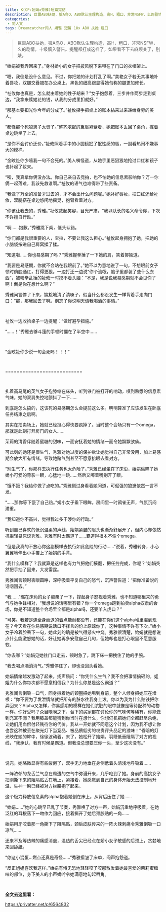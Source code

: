 ```yaml
---
title: K(CP:始娟x秀雅)短篇完结
description: 巨雷ABO扶她，狼A鸟O，ABO默认生理构造，高H，粗口，非常NSFW，么的剧情，十级慎入警告。提醒都打成这样了，如果看不下去麻烦关了，别婊。
categories:
 - 同人文
tags: Dreamcatcher同人 娟雅 短篇 18x ABO 扶她 粗口
---
```


> 巨雷ABO扶她，狼A鸟O，ABO默认生理构造，高H，粗口，非常NSFW，么的剧情，十级慎入警告。提醒都打成这样了，如果看不下去麻烦关了，别婊。

<!-- more -->
<p><span style="font-weight: 400;">&ldquo;始娟被我弄回来了。&rdquo;身材娇小的女子把披风脱下来甩在了门口的衣帽架上。</span></p>
<p><span style="font-weight: 400;">&ldquo;嗯，我倒是没什么意见。不过，你把她的计划打乱了啊。&rdquo;美艳女子若无其事地补着唇妆，双腿交叠翘在办公桌上，黑色的细高跟显得她匀称的腿更加修长。</span></p>
<p><span style="font-weight: 400;">&ldquo;祉攸你也真是，怎么就由着她的性子胡来？&rdquo;女子抱怨着，三步并作两步走到桌边，&ldquo;我拿来赎她花的钱，从我的分成里扣就好。&rdquo;</span></p>
<p><span style="font-weight: 400;">&ldquo;那基本要扣光你今年的分成了。&rdquo;祉攸探手把桌上的账本拈来过来递给身旁的美人。</span></p>
<p><span style="font-weight: 400;">&ldquo;都怪那个死狼崽子太贵了。&rdquo;整齐浓密的黛眉紧蹙着，她把账本丢回了桌角，撑着桌边跳坐了上去。</span></p>
<p><span style="font-weight: 400;">&ldquo;是你不会讨价还价。&rdquo;祉攸照着手中的小圆镜抿了抿性感的唇，一副看热闹不嫌事大的模样。</span></p>
<p><span style="font-weight: 400;">&ldquo;金旼祉你少噎我一句不会死的。&rdquo;美人嗔怪道，从她手里恶狠狠地抢过口红和镜子也补起了妆来。</span></p>
<p><span style="font-weight: 400;">&ldquo;唉，我真拿你俩没办法。你自己亲自去竞拍，也不怕她的信息素影响你？万一你俩一起落难，我该先救谁啊。&rdquo;祉攸的语气也难得带了些责备。</span></p>
<p><span style="font-weight: 400;">&ldquo;我做了万全的准备才过去的，才不会出什么问题呢。&rdquo;她补好唇妆，把口红还给祉攸，双腿搭在桌边悠闲地摇晃，抱臂看着对方。</span></p>
<p><span style="font-weight: 400;">&ldquo;你该让我去的，秀雅。&rdquo;祉攸敛起笑容，目光严肃，&ldquo;我以队长的名义命令你，下次不许擅自行动。&rdquo;</span></p>
<p><span style="font-weight: 400;">&ldquo;啊&hellip;&hellip;抱歉。&rdquo;秀雅跳下桌，低头认错。</span></p>
<p><span style="font-weight: 400;">&ldquo;你们都是我很重要的人，宝拉，不要让我这么担心。&rdquo;祉攸起身拥抱了她，把她的小脑袋按进自己肩窝揉了揉。</span></p>
<p><span style="font-weight: 400;">&ldquo;知道啦&hellip;&hellip;你也易感期了吗？&rdquo;秀雅握拳捶了一下她的肩，笑着揶揄道。</span></p>
<p><span style="font-weight: 400;">&ldquo;我要是易感期，你就不会站在我跟前了。&rdquo;她不以为意地说了一句，不想眼前女子顿时俏脸通红，打得更狠，一边打还一边说&ldquo;你个流氓，脑子里都装了些什么东西&rdquo;，被粉拳乱捶的祉攸一时摸不着头脑：&ldquo;不是，我是说我易感期就不会见你了啊！倒是你在想什么啊？&rdquo;</span></p>
<p><span style="font-weight: 400;">秀雅闻言停了下来，尴尬地清了清嗓子，假当什么都没发生一样背着手走向门口：&ldquo;那，那我回去了啊。别忘了你说明天请我喝酒的事情。&rdquo;</span></p>
<p>&nbsp;</p>
<p><span style="font-weight: 400;">祉攸一边收拾桌子一边提醒：&ldquo;做好避孕措施。&rdquo;</span></p>
<p><span style="font-weight: 400;">&ldquo;&hellip;&hellip;！&rdquo;秀雅去够斗篷的手顿时僵在了半空中&hellip;&hellip;</span></p>
<p>&nbsp;</p>
<p><span style="font-weight: 400;">&ldquo;金旼祉你少说一句会死吗！！！&rdquo;</span></p>
<p>&nbsp;</p>
<p><span style="font-weight: 400;">===========================</span></p>
<p>&nbsp;</p>
<p><span style="font-weight: 400;">扎着高马尾的英气女子抱膝缩在床头，听到铁门被打开的响动，嗅到熟悉的信息素气味，她的双肩失控地颤抖了一下&hellip;&hellip;</span></p>
<p><span style="font-weight: 400;">到底是怎么搞的，这该死的易感期怎么会提前这么多。明明算准了应该发生在卧底任务结束之后啊。</span></p>
<p><span style="font-weight: 400;">其实在拍卖场上，她就已经担心得快要疯掉了。当时整个会场只有一个omega，那就是此刻打开房门的女人&hellip;&hellip;</span></p>
<p><span style="font-weight: 400;">茉莉的清香伴随着蜜糖的甜味，一面安抚着她的情绪一面令她飘飘欲仙。</span></p>
<p><span style="font-weight: 400;">可此刻的她还是很生气，秀雅对她过度的保护欲让她觉得自己非常没用，加上易感期会放大所有情绪，导致她赌气到甚至不愿意抬眼去看对方。</span></p>
<p><span style="font-weight: 400;">&ldquo;别生气了，你那样去执行任务也太危险了。&rdquo;秀雅已经坐在了床沿，始娟偷瞟了她娇小可爱的背影一眼，心猛地一跳&hellip;&hellip;然后又嘟着嘴别开了眼。</span></p>
<p><span style="font-weight: 400;">&ldquo;饿不饿？我给你做了点吃的。&rdquo;秀雅侧过身看着她问道，可倔强的狼崽依然一言不发。</span></p>
<p><span style="font-weight: 400;">&ldquo;&hellip;&hellip;那你等下饿了自己热。&rdquo;娇小女子垂下眼眸，房间里一时鸦雀无声，气氛沉闷滞重。</span></p>
<p><span style="font-weight: 400;">&ldquo;我知道你不高兴，觉得我过多干涉你的行动。&rdquo;</span></p>
<p><span style="font-weight: 400;">听到自己喜欢的低沉温柔的声线，始娟紧皱的眉头也渐渐舒展开了，但内心却依然抗拒轻易原谅秀雅。秀雅有时太霸道了&hellip;&hellip;霸道得根本不像个omega。</span></p>
<p><span style="font-weight: 400;">&ldquo;但是我真的不放心你这副模样去执行如此危险的行动&hellip;&hellip;&rdquo;说着，秀雅转身，小心翼翼地伸出小手覆上了始娟的手背。</span></p>
<p><span style="font-weight: 400;">&ldquo;我什么模样了？我就算是这样也有力气把他们揍翻，把任务完成，你呢？&rdquo;始娟突然把手抽了回来，大发雷霆。</span></p>
<p><span style="font-weight: 400;">秀雅闻言顿时杏眼圆睁，深呼吸着平复自己的怒气，沉声警告道：&ldquo;把你准备说的话咽回去。&rdquo;</span></p>
<p><span style="font-weight: 400;">&ldquo;我&hellip;&hellip;&rdquo;缩在床角的女子颤栗了一下，撑起身子怒视着秀雅，也不知道哪里来的勇气与她争锋相对，&ldquo;我想说的话哪里有错？你一个omega跑到拍卖alpha奴隶的会场，你是不知道整个会场里全都是alpha吗，还要羊入虎口？&rdquo;</span></p>
<p><span style="font-weight: 400;">&ldquo;可笑。我若是连全身而退的着点能耐都没有，还能在你们这个alpha堆里混到现在？今天看在你易感期说话口不择言的份上原谅你了，这种事情不许有下次。&rdquo;娇小女子冷着脸丢下一句，她此刻的确是被气得怒火中烧。秀雅很清楚，始娟就是想说点什么能激怒她的话，好让她再多安慰自己几句，但她却也是打心眼里不愿意服软。</span></p>
<p><span style="font-weight: 400;">&ldquo;你去哪？&rdquo;始娟见她往门口走去，顿时急了，跳下床一把拽住了她的手腕。</span></p>
<p><span style="font-weight: 400;">&ldquo;我去喝点酒消消气。&rdquo;秀雅停住了，却也没回头看她。</span></p>
<p><span style="font-weight: 400;">始娟情绪越发激动了起来，扬声质问：&ldquo;你凭什么生气？我不会把事情搞砸的，姐姐为什么你每次都不愿意相信我？为什么你总是这么霸道？&rdquo;</span></p>
<p><span style="font-weight: 400;">秀雅闻言倒吸一口气，回身揪着她的颈圈把她甩到身前，整个人倾身把她压在墙根：&ldquo;你不要为了发泄情绪就把所有的脏水往我身上泼。你以为我为什么赔钱把你弄回来？Alpha又怎样，你易感期的模样在她们肮脏的眼中就像是等待配种的动物一样。你好受吗？众目睽睽之下，台下的买家都在讨论你的气味何等稀有，你能做到充耳不闻？我用膝盖都能猜到你当时在想什么，你想伺机把她们全都赶尽杀绝，让她们用血偿付轻贱待你的代价。我从一开始就不同意这个计划，因为我不想让你也尝这种被丢在聚光灯下当竞品、被品质低劣的权贵评头品足的滋味！&rdquo;昏暗的灯光映在她的眸中，徐徐波动着，末了，她松开了始娟，羽睫低垂阻隔了对方的视线，&ldquo;我承认，我有时候是霸道。但我没总想要压你一头，至少这次没有。&rdquo;</span></p>
<p>&nbsp;</p>
<p><span style="font-weight: 400;">说完，她略微显得有些疲倦了，双手无力地垂在身侧低着头清浅地呼吸着&hellip;&hellip;</span></p>
<p><span style="font-weight: 400;">一阵浓郁的龙舌兰气息在周遭的空气中弥漫开来，几乎呛到了她。身前的高挑女子把刚撕下来的阻隔贴丢在地上，紧接着，她感觉到自己的身体开始无法控制地升温，失神一瞬已经被对方拦腰抱了起来。</span></p>
<p><span style="font-weight: 400;">这个极力释放信息素的alpha抱着她倒在床上，从背后压住了她&hellip;&hellip;</span></p>
<p><span style="font-weight: 400;">&ldquo;始娟&hellip;&hellip;&rdquo;她的心跳早已乱了节奏，秀雅唤了对方一声，始娟沉重地呼吸着，在她泛红的耳根落下一吻作为回应，接着撕开了她后颈胶贴的一角&hellip;&hellip;</span></p>
<p><span style="font-weight: 400;">始娟用牙咬着那一角撕下了阻隔贴，颈后皮肤传来的一阵火辣刺痛令秀雅倒吸一口凉气&hellip;&hellip;</span></p>
<p><span style="font-weight: 400;">还来不及等热辣的痛感消退，温热的舌尖已经点在娇小女子敏感的后颈上，贪婪地来回舔舐。</span></p>
<p><span style="font-weight: 400;">&ldquo;你这小混蛋&hellip;燃点还真是奇怪&hellip;&hellip;&rdquo;秀雅攥皱了床单，闷声抱怨道。</span></p>
<p><span style="font-weight: 400;">&ldquo;反正姐姐喜欢我这样。&rdquo;始娟有恃无恐地轻轻咬了咬那散发着她最喜爱的茉莉蜜糖味的部位，身下美人的小声娇吟令她满意地勾起唇角。</span></p>
<p>&nbsp;</p>
<p><strong>全文去这里看：</strong></p>
<p><a href="https://privatter.net/p/6564832">https://privatter.net/p/6564832</a></p>